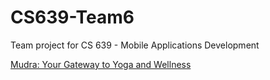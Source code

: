 <h1>CS639-Team6</h1>
Team project for CS 639 - Mobile Applications Development

[Mudra: Your Gateway to Yoga and Wellness](https://docs.google.com/document/d/1MGdZreJW8Z8ZGX5v9Pb5lEFvGX1_zOVO5UVHwextw_M/edit?tab=t.0)
